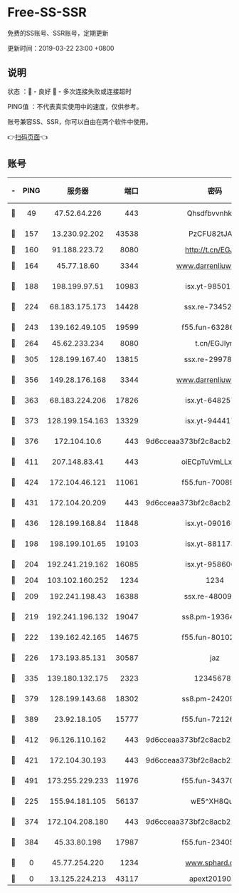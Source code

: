 # Free-SS-SSR

免费的SS账号、SSR账号，定期更新

更新时间：2019-03-22 23:00 +0800

## 说明

状态     ：🙂 - 良好 🙁 - 多次连接失败或连接超时

PING值   ：不代表真实使用中的速度，仅供参考。

账号兼容SS、SSR，你可以自由在两个软件中使用。

👉[扫码页面](https://liesauer.github.io/Free-SS-SSR/)👈

## 账号

|-|PING|服务器|端口|密码|加密方式|区域|
|:----:|:----:|:-----:|-----:|:----:|:----:|:----:|
|🙂|49|47.52.64.226|443|Qhsdfbvvnhkm1|aes-256-cfb|HK|
|🙂|157|13.230.92.202|43538|PzCFU82tJAdZ|aes-256-cfb|JP|
|🙂|160|91.188.223.72|8080|http://t.cn/EGJIyrl|rc4-md5|RU|
|🙂|164|45.77.18.60|3344|www.darrenliuwei.com|aes-256-cfb|JP|
|🙂|188|198.199.97.51|10983|isx.yt-98501151|aes-256-cfb|US|
|🙂|224|68.183.175.173|14428|ssx.re-73452986|aes-256-cfb|US|
|🙂|243|139.162.49.105|19599|f55.fun-63286751|aes-256-cfb|SG|
|🙂|264|45.62.233.234|8080|t.cn/EGJIyrl|rc4-md5|CA|
|🙂|305|128.199.167.40|13815|ssx.re-29978832|aes-256-cfb|SG|
|🙂|356|149.28.176.168|3344|www.darrenliuwei.com|aes-256-cfb|AU|
|🙂|363|68.183.224.206|17826|isx.yt-64825749|aes-256-cfb|SG|
|🙂|373|128.199.154.163|13329|isx.yt-94441732|aes-256-cfb|SG|
|🙂|376|172.104.10.6|443|9d6cceaa373bf2c8acb22e60b6a58be6|aes-256-cfb|US|
|🙂|411|207.148.83.41|443|oiECpTuVmLLxk4Ts|aes-256-cfb|AU|
|🙂|424|172.104.46.121|11061|f55.fun-70089612|aes-256-cfb|SG|
|🙂|431|172.104.20.209|443|9d6cceaa373bf2c8acb22e60b6a58be6|aes-256-cfb|US|
|🙂|436|128.199.168.84|11848|isx.yt-09016510|aes-256-cfb|SG|
|🙂|198|198.199.101.65|19103|isx.yt-88117366|aes-256-cfb|US|
|🙂|204|192.241.219.162|16085|isx.yt-95860657|aes-256-cfb|US|
|🙂|204|103.102.160.252|1234|1234|rc4-md5|JP|
|🙂|209|192.241.198.43|16388|ssx.re-48009112|aes-256-cfb|US|
|🙂|219|192.241.196.132|19047|ss8.pm-19364994|aes-256-cfb|US|
|🙂|222|139.162.42.165|14675|f55.fun-80102385|aes-256-cfb|SG|
|🙂|226|173.193.85.131|30587|jaz|aes-256-cfb|US|
|🙂|335|139.180.132.175|2323|123456789|aes-256-cfb|SG|
|🙂|379|128.199.143.68|18302|ss8.pm-24209175|aes-256-cfb|SG|
|🙂|389|23.92.18.105|15777|f55.fun-72126030|aes-256-cfb|US|
|🙂|412|96.126.110.162|443|9d6cceaa373bf2c8acb22e60b6a58be6|aes-256-cfb|US|
|🙂|421|172.104.30.193|443|9d6cceaa373bf2c8acb22e60b6a58be6|aes-256-cfb|US|
|🙂|491|173.255.229.233|11976|f55.fun-34370951|aes-256-cfb|US|
|🙁|225|155.94.181.105|56137|wE5^XH8Quw|aes-256-cfb|US|
|🙁|374|172.104.208.180|443|9d6cceaa373bf2c8acb22e60b6a58be6|aes-256-cfb|US|
|🙁|384|45.33.80.198|17987|f55.fun-23405054|aes-256-cfb|US|
|🙁|0|45.77.254.220|1234|www.sphard.com|aes-256-cfb|SG|
|🙁|0|13.125.224.213|43117|apext2019005|chacha20|KR|
